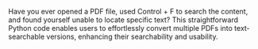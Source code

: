 Have you ever opened a PDF file, used Control + F to search the content, and found yourself unable to locate specific text? This straightforward Python code enables users to effortlessly convert multiple PDFs into text-searchable versions, enhancing their searchability and usability.
